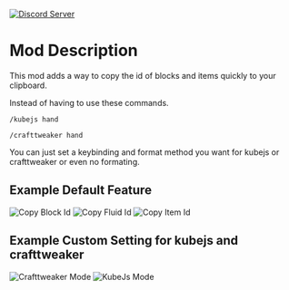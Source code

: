 [![Discord Server](https://dcbadge.vercel.app/api/server/AjE6VMmRJ4)](https://discord.gg/AjE6VMmRJ4)

# Mod Description

This mod adds a way to copy the id of blocks and items quickly to your clipboard.

Instead of having to use these commands.

```/kubejs hand```

```/crafttweaker hand```

You can just set a keybinding and format method you want for kubejs or crafttweaker or even no formating.

## Example Default Feature
![Copy Block Id](https://raw.githubusercontent.com/GamerVerse722/ModpackHelper/main/raw/example/default_block.png)
![Copy Fluid Id](https://raw.githubusercontent.com/GamerVerse722/ModpackHelper/main/raw/example/default_fluid.png)
![Copy Item Id](https://raw.githubusercontent.com/GamerVerse722/ModpackHelper/main/raw/example/default_item.png)

## Example Custom Setting for kubejs and crafttweaker
![Crafttweaker Mode](https://raw.githubusercontent.com/GamerVerse722/ModpackHelper/main/raw/example/crafttweaker.png)
![KubeJs Mode](https://raw.githubusercontent.com/GamerVerse722/ModpackHelper/main/raw/example/kubejs.png)